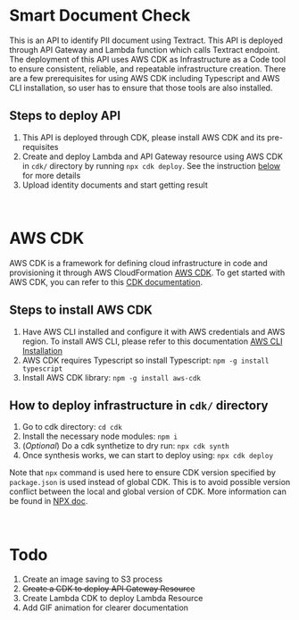 # Smart Document Check
This is an API to identify PII document using Textract. This API is deployed through API Gateway and Lambda function which calls Textract endpoint. The deployment of this API uses AWS CDK as Infrastructure as a Code tool to ensure consistent, reliable, and repeatable infrastructure creation. There are a few prerequisites for using AWS CDK including Typescript and AWS CLI installation, so user has to ensure that those tools are also installed.

## Steps to deploy API
1. This API is deployed through CDK, please install AWS CDK and its pre-requisites
2. Create and deploy Lambda and API Gateway resource using AWS CDK in `cdk/` directory by running `npx cdk deploy`. See the instruction [below](#steps-to-install-aws-cdk) for more details
3. Upload identity documents and start getting result
  
  <br>
  
# AWS CDK
AWS CDK is a framework for defining cloud infrastructure in code and provisioning it through AWS CloudFormation [AWS CDK](https://docs.aws.amazon.com/cdk/v2/guide/home.html). To get started with AWS CDK, you can refer to this [CDK documentation](https://docs.aws.amazon.com/cdk/v2/guide/hello_world.html).

## Steps to install AWS CDK
1. Have AWS CLI installed and configure it with AWS credentials and AWS region. To install AWS CLI, please refer to this documentation [AWS CLI Installation](https://docs.aws.amazon.com/cli/latest/userguide/getting-started-install.html)
2. AWS CDK requires Typescript so install Typescript: `npm -g install typescript`
3. Install AWS CDK library: `npm -g install aws-cdk`

## How to deploy infrastructure in `cdk/` directory
1. Go to cdk directory: `cd cdk`
2. Install the necessary node modules: `npm i`
3. (*Optional*) Do a cdk synthetize to dry run: `npx cdk synth`
4. Once synthesis works, we can start to deploy using: `npx cdk deploy`

Note that `npx` command is used here to ensure CDK version specified by `package.json` is used instead of global CDK. This is to avoid possible version conflict between the local and global version of CDK. More information can be found in [NPX doc](https://nodejs.dev/learn/the-npx-nodejs-package-runner).
  
  <br>
  
# Todo
1. Create an image saving to S3 process
2. ~~Create a CDK to deploy API Gateway Resource~~
3. Create Lambda CDK to deploy Lambda Resource
4. Add GIF animation for clearer documentation